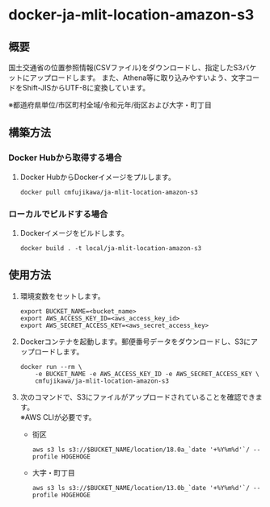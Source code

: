 # docker-ja-mlit-location-amazon-s3

## 概要

国土交通省の位置参照情報(CSVファイル)をダウンロードし、指定したS3バケットにアップロードします。
また、Athena等に取り込みやすいよう、文字コードをShift-JISからUTF-8に変換しています。

※都道府県単位/市区町村全域/令和元年/街区および大字・町丁目

## 構築方法

### Docker Hubから取得する場合

1. Docker HubからDockerイメージをプルします。

    ```shell
    docker pull cmfujikawa/ja-mlit-location-amazon-s3
    ```

### ローカルでビルドする場合

1. Dockerイメージをビルドします。

    ```shell
    docker build . -t local/ja-mlit-location-amazon-s3
    ```

## 使用方法

1. 環境変数をセットします。

    ```shell
    export BUCKET_NAME=<bucket_name>
    export AWS_ACCESS_KEY_ID=<aws_access_key_id>
    export AWS_SECRET_ACCESS_KEY=<aws_secret_access_key>
    ```

1. Dockerコンテナを起動します。郵便番号データをダウンロードし、S3にアップロードします。

    ```shell
    docker run --rm \
        -e BUCKET_NAME -e AWS_ACCESS_KEY_ID -e AWS_SECRET_ACCESS_KEY \
        cmfujikawa/ja-mlit-location-amazon-s3
    ```

1. 次のコマンドで、S3にファイルがアップロードされていることを確認できます。  
  ※AWS CLIが必要です。

    - 街区

        ```shell
        aws s3 ls s3://$BUCKET_NAME/location/18.0a_`date '+%Y%m%d'`/ --profile HOGEHOGE
        ```

    - 大字・町丁目

        ```shell
        aws s3 ls s3://$BUCKET_NAME/location/13.0b_`date '+%Y%m%d'`/ --profile HOGEHOGE
        ```
